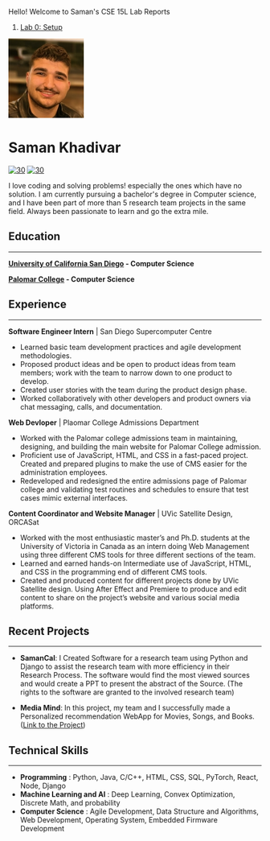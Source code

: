 Hello! Welcome to Saman's CSE 15L Lab Reports

1. [Lab 0: Setup](saman.md) 



![Image](https://github.com/Samdopika/cse15l-lab-reports/blob/main/Saman%20Khadivar%20Portrait.jpg?raw=true)

**Saman Khadivar**
============
<a href="https://www.linkedin.com/in/saman-khadivar-60a5031ab" target="_blank" rel="noopener noreferrer"><img src="https://cliply.co/wp-content/uploads/2021/02/372102050_LINKEDIN_ICON_TRANSPARENT_400.gif" width="30" height="" alt="30"></a>
<a href="https://www.instagram.com/samkhadivar/?hl=en" target="_blank" rel="noopener noreferrer"><img src="https://cliply.co/wp-content/uploads/2019/07/371907300_INSTAGRAM_ICON_TRANSPARENT_400.gif" width="30" height="" alt="30"></a>

I love coding and solving problems! especially the ones which have no solution. I am currently pursuing a bachelor's degree in Computer science, and I have been part of more than 5 research team projects in the same field. Always been
          passionate
          to learn and go the extra mile.



**Education**
---
***
**[University of California San Diego](https://cse.ucsd.edu/) - Computer Science**

**[Palomar College](https://www.palomar.edu/csit/computer-science-as-ca/) - Computer Science**

**Experience**
---
***
**Software Engineer Intern** | San Diego Supercomputer Centre
*  Learned basic team development practices and agile development methodologies.
* Proposed product ideas and be open to product ideas from team members; work with the team to narrow down 
to one product to develop.
* Created user stories with the team during the product design phase.
* Worked collaboratively with other developers and product owners via chat messaging, calls, and 
documentation.

**Web Devloper** | Plaomar College Admissions Department
* Worked with the Palomar college admissions team in maintaining, designing, and building the main website for
Palomar College admission. 
* Proficient use of JavaScript, HTML, and CSS in a fast-paced project. Created and prepared plugins to make the 
use of CMS easier for the administration employees. 
* Redeveloped and redesigned the entire admissions page of Palomar college and validating test routines and 
schedules to ensure that test cases mimic external interfaces.

**Content Coordinator and Website Manager** | UVic Satellite Design, ORCASat
* Worked with the most enthusiastic master’s and Ph.D. students at the University of Victoria in Canada as an 
intern doing Web Management using three different CMS tools for three different sections of the team. 
* Learned and earned hands-on Intermediate use of JavaScript, HTML, and CSS in the programming end of 
different CMS tools. 
* Created and produced content for different projects done by UVic Satellite design. Using After Effect and 
Premiere to produce and edit content to share on the project’s website and various social media platforms. 

**Recent Projects**
---
***
*  **SamanCal**: I Created Software for a research team using Python and Django to assist the research team with more efficiency in their Research Process. The software would find the most viewed sources and would create a PPT to present the abstract of the Source. (The rights to the software are granted to the involved research team)

*  **Media Mind**: In this project, my team and I successfully made a Personalized recommendation WebApp for Movies, Songs, 
and Books. ([Link to the Project](https://drive.google.com/file/d/1l3b8EgaEt54ss-0kIce_9v918FUJ-HaU/view?usp=sharing))



Technical Skills
---
***

* **Programming** :  Python, Java, C/C++, HTML, CSS, SQL, PyTorch, React, Node, Django
* **Machine Learning and AI** :  Deep Learning, Convex Optimization, Discrete Math, and probability
* **Computer Science** :  Agile Development, Data Structure and Algorithms, Web Development, Operating System, 
Embedded Firmware Development